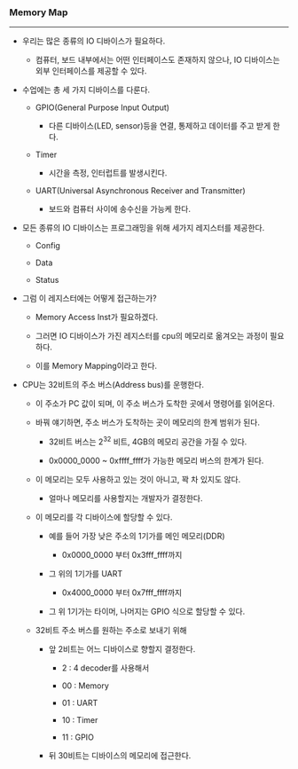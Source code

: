 ### Memory Map

---

- 우리는 많은 종류의 IO 디바이스가 필요하다.

  - 컴퓨터, 보드 내부에서는 어떤 인터페이스도 존재하지 않으나, IO 디바이스는 외부 인터페이스를 제공할 수 있다.

- 수업에는 총 세 가지 디바이스를 다룬다.

  - GPIO(General Purpose Input Output)

    - 다른 디바이스(LED, sensor)등을 연결, 통제하고 데이터를 주고 받게 한다.

  - Timer

    - 시간을 측정, 인터럽트를 발생시킨다.

  - UART(Universal Asynchronous Receiver and Transmitter)

    - 보드와 컴퓨터 사이에 송수신을 가능케 한다.

- 모든 종류의 IO 디바이스는 프로그래밍을 위해 세가지 레지스터를 제공한다.

  - Config

  - Data

  - Status

- 그럼 이 레지스터에는 어떻게 접근하는가?

  - Memory Access Inst가 필요하겠다.

  - 그러면 IO 디바이스가 가진 레지스터를 cpu의 메모리로 옮겨오는 과정이 필요하다.

  - 이를 Memory Mapping이라고 한다.

- CPU는 32비트의 주소 버스(Address bus)를 운행한다.

  - 이 주소가 PC 값이 되며, 이 주소 버스가 도착한 곳에서 명령어를 읽어온다.

  - 바꿔 얘기하면, 주소 버스가 도착하는 곳이 메모리의 한계 범위가 된다.

    - 32비트 버스는 $2^32$ 비트, 4GB의 메모리 공간을 가질 수 있다.

    - 0x0000_0000 ~ 0xffff_ffff가 가능한 메모리 버스의 한계가 된다.

  - 이 메모리는 모두 사용하고 있는 것이 아니고, 꽉 차 있지도 않다.

    - 얼마나 메모리를 사용할지는 개발자가 결정한다.

  - 이 메모리를 각 디바이스에 할당할 수 있다.

    - 예를 들어 가장 낮은 주소의 1기가를 메인 메모리(DDR)

      - 0x0000_0000 부터 0x3fff_ffff까지

    - 그 위의 1기가를 UART

      - 0x4000_0000 부터 0x7fff_ffff까지

    - 그 위 1기가는 타이머, 나머지는 GPIO 식으로 할당할 수 있다.

  - 32비트 주소 버스를 원하는 주소로 보내기 위해

    - 앞 2비트는 어느 디바이스로 향할지 결정한다.

      - 2 : 4 decoder를 사용해서

      - 00 : Memory

      - 01 : UART

      - 10 : Timer

      - 11 : GPIO

    - 뒤 30비트는 디바이스의 메모리에 접근한다.
